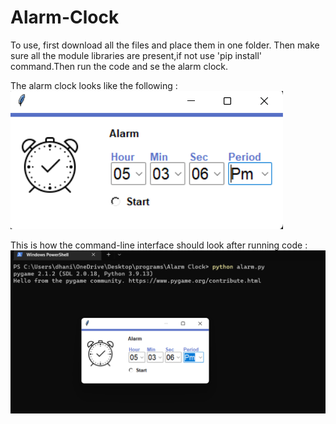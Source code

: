 # Alarm-Clock
To use, first download all the files and place them in one folder. Then make sure all the module libraries are present,if not use 'pip install' command.Then run the code and se the alarm clock.

The alarm clock looks like the following : 
![](a2.png)

This is how the command-line interface should look after running code : 
![](a1.png)
